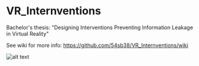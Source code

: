 # VR_Internventions
Bachelor's thesis: "Designing Interventions Preventing Information Leakage in Virtual Reality"

See wiki for more info: https://github.com/54sb38/VR_Internventions/wiki

![alt text]([http://url/to/img.png](https://github.com/54sb38/VR_Internventions/blob/main/UnityStreet.png)https://github.com/54sb38/VR_Internventions/blob/main/UnityStreet.png "Screenshot")
